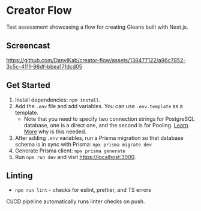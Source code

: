 # Creator Flow

Test assessment showcasing a flow for creating Gleans built with Next.js.

## Screencast

<https://github.com/DanylKab/creator-flow/assets/138477122/a96c7852-3c5c-4111-98df-bbea17fdcd05>

## Get Started

1. Install dependencies: `npm install`.
2. Add the `.env` file and add variables. You can use `.env.template` as a template.
   - Note that you need to specify two connection strings for PostgreSQL database, one is a direct one, and the second is for Pooling. [Learn More](https://supabase.com/docs/guides/integrations/prisma#connection-pooling-with-supabase) why is this needed.
3. After adding `.env` variables, run a Prisma migration so that database schema is in sync with Prisma: `npx prisma migrate dev`
4. Generate Prisma client: `npx prisma generate`
5. Run `npm run dev` and visit <https://localhost:3000>.

## Linting

- `npm run lint` - checks for eslint, prettier, and TS errors

CI/CD pipeline automatically runs linter checks on push.
